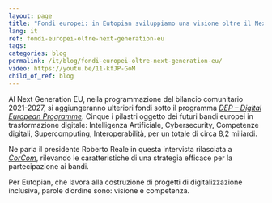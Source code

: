 ```yaml
---
layout: page
title: "Fondi europei: in Eutopian sviluppiamo una visione oltre il Next Generation EU"
lang: it
ref: fondi-europei-oltre-next-generation-eu
tags:
categories: blog
permalink: /it/blog/fondi-europei-oltre-next-generation-eu/
video: https://youtu.be/11-kfJP-GoM
child_of_ref: blog
---
```


Al Next Generation EU, nella programmazione del bilancio comunitario 2021-2027, si aggiungeranno ulteriori fondi sotto il programma [*DEP – Digital European Programme*](https://ec.europa.eu/digital-single-market/en/news/digital-europe-programme-proposed-eu82-billion-funding-2021-2027). Cinque i pilastri oggetto dei futuri bandi europei in trasformazione digitale: Intelligenza Artificiale, Cybersecurity, Competenze digitali, Supercomputing, Interoperabilità, per un totale di circa 8,2 miliardi.

Ne parla il presidente Roberto Reale in questa intervista rilasciata a [*CorCom*](https://www.corrierecomunicazioni.it/la-videointervista/reale-eutopian-recovery-fund-chance-imperdibile-di-rilancio-ma-allitalia-servono-competenze/), rilevando le caratteristiche di una strategia efficace per la partecipazione ai bandi.

Per Eutopian, che lavora alla costruzione di progetti di digitalizzazione inclusiva, parole d’ordine sono: visione e competenza.
